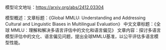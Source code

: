 模型论文地址：https://arxiv.org/abs/2412.03304

模型概述：文章标题：《Global MMLU: Understanding and Addressing Cultural and Linguistic Biases in Multilingual Evaluation》
中文文章标题：《全球 MMLU：理解和解决多语言评估中的文化和语言偏见》
文章内容：探讨多语言模型评估中的文化、语言偏见问题，提出全球MMLU基准，以公平评估多语言模型性能。
